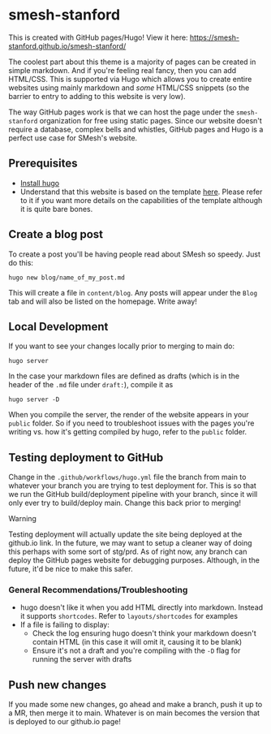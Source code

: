 # smesh-stanford
This is created with GitHub pages/Hugo! View it here: https://smesh-stanford.github.io/smesh-stanford/

The coolest part about this theme is a majority of pages can be created in simple markdown. And if you're feeling real fancy, then you can add HTML/CSS. This is supported via Hugo which allows you to create entire websites using mainly markdown and *some* HTML/CSS snippets (so the barrier to entry to adding to this website is very low).

The way GitHub pages work is that we can host the page under the `smesh-stanford` organization for free using static pages. Since our website doesn't require a database, complex bells and whistles, GitHub pages and Hugo is a perfect use case for SMesh's website.

## Prerequisites
- [Install hugo](https://gohugo.io/installation/)
- Understand that this website is based on the template [here](https://github.com/iossefy/kaslaanka?tab=readme-ov-file). Please refer to it if you want more details on the capabilities of the template although it is quite bare bones.


## Create a blog post
To create a post you'll be having people read about SMesh so speedy. Just do this:
```
hugo new blog/name_of_my_post.md
```

This will create a file in `content/blog`. Any posts will appear under the `Blog` tab and will also be listed on the homepage. Write away!

## Local Development
If you want to see your changes locally prior to merging to main do:
```
hugo server
```

In the case your markdown files are defined as drafts (which is in the header of the `.md` file under `draft:`), compile it as
```
hugo server -D
```

When you compile the server, the render of the website appears in your `public` folder. So if you need to troubleshoot issues with the pages you're writing vs. how it's getting compiled by hugo, refer to the `public` folder.

## Testing deployment to GitHub
Change in the `.github/workflows/hugo.yml` file the branch from main to whatever your branch you are trying to test deployment for. This is so that we run the GitHub build/deployment pipeline with your branch, since it will only ever try to build/deploy main. Change this back prior to merging!

> [!WARNING]
> Testing deployment will actually update the site being deployed at the github.io link. In the future, we may want to setup a cleaner way of doing this perhaps with some sort of stg/prd. As of right now, any branch can deploy the GitHub pages website for debugging purposes. Although, in the future, it'd be nice to make this safer.

### General Recommendations/Troubleshooting
- hugo doesn't like it when you add HTML directly into markdown. Instead it supports `shortcodes`. Refer to `layouts/shortcodes` for examples
- If a file is failing to display: 
    - Check the log ensuring hugo doesn't think your markdown doesn't contain HTML (in this case it will omit it, causing it to be blank)
    - Ensure it's not a draft and you're compiling with the `-D` flag for running the server with drafts
## Push new changes
If you made some new changes, go ahead and make a branch, push it up to a MR, then merge it to main. Whatever is on main becomes the version that is deployed to our github.io page!
